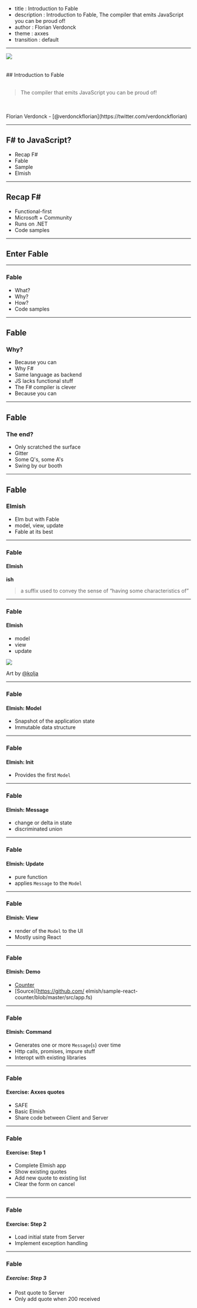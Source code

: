 - title : Introduction to Fable
- description : Introduction to Fable, The compiler that emits JavaScript you can be proud of!
- author : Florian Verdonck
- theme : axxes
- transition : default

***
<script>
const link = document.createElement("link");
link.setAttribute("rel","icon");
link.setAttribute("href", ""./images/favicon.ico?v=2");
document.documentElement.firstElementChild.append(link);
</script>
<div id="axxes-logo">
    <img src="images/axxes-logo.png" />
</div>
<br />
<br />
## Introduction to Fable

<br />
<br />

> The compiler that emits JavaScript you can be proud of!

<br />
<br />
Florian Verdonck - [@verdonckflorian](https://twitter.com/verdonckflorian)

***

## F# to JavaScript?

* <span>Recap F#</span>
* <span>Fable</span>
* <span>Sample</span>
* <span>Elmish</span>

***

## Recap F#

- <span>Functional-first</span>
- <span>Microsoft + Community</span>
- <span>Runs on .NET</span>
- <span>Code samples</span>

***

## Enter Fable

*** 

### Fable

- <span>What?</span>
- <span>Why?</span>
- <span>How?</span>
- <span>Code samples</span>

***

## Fable

### Why?

- <span>Because you can</span>
- <span>Why F#</span>
- <span>Same language as backend</span>
- <span>JS lacks functional stuff</span>
- <span>The F# compiler is clever</span>
- <span>Because you can</span>

***

## Fable

### The end?

- <span>Only scratched the surface</span>
- <span>Gitter</span>
- <span>Some Q's, some A's</span>
- <span>Swing by our booth</span>

***

## Fable

### Elmish

- <span>Elm but with Fable<span>
- <span>model, view, update<span>
- <span>Fable at its best<span>

--- 

### Fable

#### Elmish

**ish**
>a suffix used to convey the sense of “having some characteristics of”

---

### Fable

#### Elmish

- <span>model</span>
- <span>view</span> 
- <span>update</span>

<div id="tea-container">
<img src="images/tea.jpg" />
</div>

Art by [@kolja](https://twitter.com/01k)

---

### Fable

#### Elmish: Model

- <span>Snapshot of the application state</span>
- <span>Immutable data structure</span>

---

### Fable

#### Elmish: Init

- Provides the first `Model`

---

### Fable

#### Elmish: Message

- <span>change or delta in state</span>
- <span>discriminated union</span>

---

### Fable

#### Elmish: Update

- <span>pure function</span>
- <span>applies `Message` to the `Model`</span>

---

### Fable

#### Elmish: View

- <span>render of the `Model` to the UI</span>
- <span>Mostly using React</span>

---

### Fable

#### Elmish: Demo

- <span>[Counter](https://elmish.github.io/#samples/counter)</span>
- <span>[Source](https://github.com/    elmish/sample-react-counter/blob/master/src/app.fs)</span>

--- 

### Fable

#### Elmish: Command

- <span>Generates one or more `Message`(`s`) over time</span>
- <span>Http calls, promises, impure stuff</span>
- <span>Interopt with existing libraries</span>

***

### Fable

#### Exercise: Axxes quotes

- <span>SAFE</span>
- <span>Basic Elmish</span>
- <span>Share code between Client and Server</span>

---

### Fable

#### Exercise: Step 1

- <span>Complete Elmish app</span>
- <span>Show existing quotes</span>
- <span>Add new quote to existing list</span>
- <span>Clear the form on cancel</span>

```

```

--- 

### Fable

#### Exercise: Step 2

- <span>Load initial state from Server</span>
- <span>Implement exception handling</span>

---

### Fable

##### Exercise: Step 3

- <span>Post quote to Server</span>
- <span>Only add quote when 200 received</span>